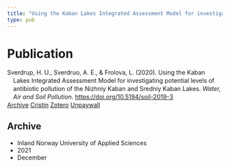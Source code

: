 ```yaml
---
title: "Using the Kaban Lakes Integrated Assessment Model for investigating potential levels of antibiotic pollution of the Nizhniy Kaban and Sredniy Kaban Lakes."
type: pub
---
```

<h1>Publication</h1>
<article id="csl-bib-container-FFAG3L6F" class="csl-bib-container">
  <div class="csl-bib-body" style="line-height: 1.35; padding-left: 1em; text-indent:-1em;">
  <div class="csl-entry">Sverdrup, H. U., Sverdruo, A. E., &amp; Frolova, L. (2020). Using the Kaban Lakes Integrated Assessment Model for investigating potential levels of antibiotic pollution of the Nizhniy Kaban and Sredniy Kaban Lakes. <i>Water, Air and Soil Pollution</i>. <a href="https://doi.org/10.5194/soil-2019-3">https://doi.org/10.5194/soil-2019-3</a></div>
</div>
  <div class="csl-bib-buttons">
    <a href="#taxonomy-article-FFAG3L6F" class="csl-bib-button">Archive</a>
    <a href="https://app.cristin.no/results/show.jsf?id=1970960" alt="Cristin URL" class="csl-bib-button">Cristin</a>
    <a href="http://zotero.org/groups/5022929/items/FFAG3L6F" alt="Zotero URL" class="csl-bib-button">Zotero</a>
    <a href="https://soil.copernicus.org/articles/6/231/2020/soil-6-231-2020.pdf" class="csl-bib-button">Unpaywall</a>
  </div>
  <div id="csl-bib-meta-container-FFAG3L6F"></div>
</article>
<div id="csl-bib-meta-FFAG3L6F" class="csl-bib-meta">
  <article id="taxonomy-article-FFAG3L6F" class="taxonomy-article">
    <h1>Archive</h1>
    <ul>
      <li>Inland Norway University of Applied Sciences</li>
      <li>2021</li>
      <li>December</li>
    </ul>
  </article>
</div>
